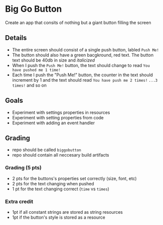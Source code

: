 # Big Go Button

Create an app that consits of nothing but a giant button filling the screen

## Details

- The entire screen should consist of a single push button, labled `Push Me!`
- The button should also have a green bacgkround, red text. The button text should be 40db in size and _italicized_
- When I push the `Push Me!` button, the text should change to read `You have pushed me 1 time!`
- Each time I push the "Push Me!" button, the counter in the text should increment by 1 and the text should read `You have push me 2 times!` `...3 times!` and so on

## Goals

- Experiment with settings properties in resources
- Experiment with setting properties from code
- Experiment with adding an event handler

## Grading

- repo should be called `biggobutton`
- repo should contain all neccesary build artifacts

### Grading (5 pts)

- 2 pts for the buttons's properties set correctly (size, font, etc)
- 2 pts for the text changing when pushed
- 1 pt for the text changing correct (`time` vs `times`)

### Extra credit

- 1pt if all constant strings are stored as string resources
- 1pt if the button's style is stored as a resource
